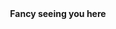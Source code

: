 <div align="center">
    <div>
        <img src="https://raw.githubusercontent.com/chancestrickland/chancestrickland/main/static/spacer.png" width="1" height="40" alt="" />
    </div>
    <strong>Fancy seeing you here</strong>
    <div>
        <img src="https://raw.githubusercontent.com/chancestrickland/chancestrickland/main/static/spacer.png" width="1" height="40" alt="" />
    </div>
</div>